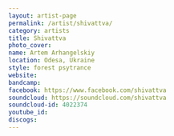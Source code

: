 ```yaml
---
layout: artist-page
permalink: /artist/shivattva/
category: artists
title: Shivattva
photo_cover: 
name: Artem Arhangelskiy
location: Odesa, Ukraine
style: forest psytrance
website: 
bandcamp: 
facebook: https://www.facebook.com/shivattva
soundcloud: https://soundcloud.com/shivattva
soundcloud-id: 4022374
youtube_id: 
discogs: 
---
```

